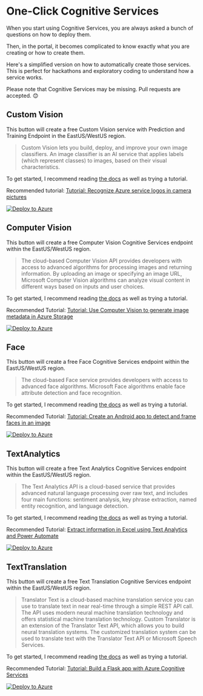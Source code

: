 # One-Click Cognitive Services

When you start using Cognitive Services, you are always asked a bunch of questions on how to deploy them.

Then, in the portal, it becomes complicated to know exactly what you are creating or how to create them.

Here's a simplified version on how to automatically create those services. This is perfect for hackathons and exploratory coding to understand how a service works.

Please note that Cognitive Services may be missing. Pull requests are accepted. 😊

## Custom Vision

This button will create a free Custom Vision service with Prediction and Training Endpoint in the EastUS/WestUS region.

> Custom Vision lets you build, deploy, and improve your own image classifiers. An image classifier is an AI service that applies labels (which represent classes) to images, based on their visual characteristics.

To get started, I recommend reading [the docs](https://docs.microsoft.com/azure/cognitive-services/custom-vision-service/?WT.mc_id=aiapril-github-marouill) as well as trying a tutorial.

Recommended tutorial: [Tutorial: Recognize Azure service logos in camera pictures](https://docs.microsoft.com/azure/cognitive-services/custom-vision-service/logo-detector-mobile?WT.mc_id=aiapril-github-marouill)

[![Deploy to Azure](https://aka.ms/deploytoazurebutton)](https://portal.azure.com/#create/Microsoft.Template/uri/https%3A%2F%2Fraw.githubusercontent.com%2FMaximRouiller%2FOneClickCognitiveServices%2Fmaster%2Fcustomvision%2Ftemplate.json)

## Computer Vision

This button will create a free Computer Vision Cognitive Services endpoint within the EastUS/WestUS region.

> The cloud-based Computer Vision API provides developers with access to advanced algorithms for processing images and returning information. By uploading an image or specifying an image URL, Microsoft Computer Vision algorithms can analyze visual content in different ways based on inputs and user choices.

To get started, I recommend reading [the docs](https://docs.microsoft.com/azure/cognitive-services/computer-vision/?WT.mc_id=aiapril-github-marouill) as well as trying a tutorial.

Recommended Tutorial: [Tutorial: Use Computer Vision to generate image metadata in Azure Storage](https://docs.microsoft.com/azure/cognitive-services/computer-vision/tutorials/storage-lab-tutorial?WT.mc_id=aiapril-github-marouill)

[![Deploy to Azure](https://aka.ms/deploytoazurebutton)](https://portal.azure.com/#create/Microsoft.Template/uri/https%3A%2F%2Fraw.githubusercontent.com%2FMaximRouiller%2FOneClickCognitiveServices%2Fmaster%2Fcognitiveservices%2FComputerVision.json)

## Face

This button will create a free Face Cognitive Services endpoint within the EastUS/WestUS region.

> The cloud-based Face service provides developers with access to advanced face algorithms. Microsoft Face algorithms enable face attribute detection and face recognition.

To get started, I recommend reading [the docs](https://docs.microsoft.com/azure/cognitive-services/face/?WT.mc_id=aiapril-github-marouill) as well as trying a tutorial.

Recommended Tutorial: [Tutorial: Create an Android app to detect and frame faces in an image](https://docs.microsoft.com/azure/cognitive-services/face/tutorials/faceapiinjavaforandroidtutorial?WT.mc_id=aiapril-github-marouill)

[![Deploy to Azure](https://aka.ms/deploytoazurebutton)](https://portal.azure.com/#create/Microsoft.Template/uri/https%3A%2F%2Fraw.githubusercontent.com%2FMaximRouiller%2FOneClickCognitiveServices%2Fmaster%2Fcognitiveservices%2FFace.json)

## TextAnalytics

This button will create a free Text Analytics Cognitive Services endpoint within the EastUS/WestUS region.

> The Text Analytics API is a cloud-based service that provides advanced natural language processing over raw text, and includes four main functions: sentiment analysis, key phrase extraction, named entity recognition, and language detection.

To get started, I recommend reading [the docs](https://docs.microsoft.com/azure/cognitive-services/text-analytics/?WT.mc_id=aiapril-github-marouill) as well as trying a tutorial.

Recommended Tutorial: [Extract information in Excel using Text Analytics and Power Automate](https://docs.microsoft.com/azure/cognitive-services/text-analytics/tutorials/extract-excel-information?WT.mc_id=aiapril-github-marouill)

[![Deploy to Azure](https://aka.ms/deploytoazurebutton)](https://portal.azure.com/#create/Microsoft.Template/uri/https%3A%2F%2Fraw.githubusercontent.com%2FMaximRouiller%2FOneClickCognitiveServices%2Fmaster%2Fcognitiveservices%2FTextAnalytics.json)

## TextTranslation

This button will create a free Text Translation Cognitive Services endpoint within the EastUS/WestUS region.

> Translator Text is a cloud-based machine translation service you can use to translate text in near real-time through a simple REST API call. The API uses modern neural machine translation technology and offers statistical machine translation technology. Custom Translator is an extension of the Translator Text API, which allows you to build neural translation systems. The customized translation system can be used to translate text with the Translator Text API or Microsoft Speech Services.

To get started, I recommend reading [the docs](https://docs.microsoft.com/azure/cognitive-services/translator/?WT.mc_id=aiapril-github-marouill) as well as trying a tutorial.

Recommended Tutorial: [Tutorial: Build a Flask app with Azure Cognitive Services](https://docs.microsoft.com/azure/cognitive-services/translator/tutorial-build-flask-app-translation-synthesis?WT.mc_id=aiapril-github-marouill)

[![Deploy to Azure](https://aka.ms/deploytoazurebutton)](https://portal.azure.com/#create/Microsoft.Template/uri/https%3A%2F%2Fraw.githubusercontent.com%2FMaximRouiller%2FOneClickCognitiveServices%2Fmaster%2Fcognitiveservices%2FTextTranslation.json)